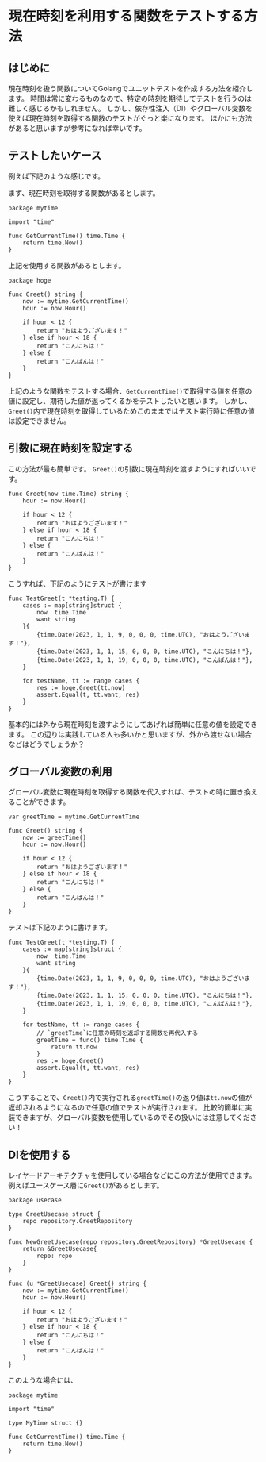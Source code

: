 # 現在時刻を利用する関数をテストする方法

## はじめに
現在時刻を扱う関数についてGolangでユニットテストを作成する方法を紹介します。
時間は常に変わるものなので、特定の時刻を期待してテストを行うのは難しく感じるかもしれません。
しかし、依存性注入（DI）やグローバル変数を使えば現在時刻を取得する関数のテストがぐっと楽になります。
ほかにも方法があると思いますが参考になれば幸いです。

## テストしたいケース
例えば下記のような感じです。

まず、現在時刻を取得する関数があるとします。
```golang
package mytime

import "time"

func GetCurrentTime() time.Time {
    return time.Now()
}
```
上記を使用する関数があるとします。
```golang
package hoge

func Greet() string {
    now := mytime.GetCurrentTime()
    hour := now.Hour()

    if hour < 12 {
        return "おはようございます！"
    } else if hour < 18 {
        return "こんにちは！"
    } else {
        return "こんばんは！"
    }
}
```
上記のような関数をテストする場合、`GetCurrentTime()`で取得する値を任意の値に設定し、期待した値が返ってくるかをテストしたいと思います。
しかし、`Greet()`内で現在時刻を取得しているためこのままではテスト実行時に任意の値は設定できません。

## 引数に現在時刻を設定する
この方法が最も簡単です。
`Greet()`の引数に現在時刻を渡すようにすればいいです。
```golang
func Greet(now time.Time) string {
    hour := now.Hour()

    if hour < 12 {
        return "おはようございます！"
    } else if hour < 18 {
        return "こんにちは！"
    } else {
        return "こんばんは！"
    }
}
```
こうすれば、下記のようにテストが書けます
```golang
func TestGreet(t *testing.T) {
    cases := map[string]struct {
        now  time.Time
        want string
    }{
        {time.Date(2023, 1, 1, 9, 0, 0, 0, time.UTC), "おはようございます！"},
        {time.Date(2023, 1, 1, 15, 0, 0, 0, time.UTC), "こんにちは！"},
        {time.Date(2023, 1, 1, 19, 0, 0, 0, time.UTC), "こんばんは！"},
    }

    for testName, tt := range cases {
        res := hoge.Greet(tt.now)
        assert.Equal(t, tt.want, res)
    }
}
```
基本的には外から現在時刻を渡すようにしてあげれば簡単に任意の値を設定できます。
この辺りは実践している人も多いかと思いますが、外から渡せない場合などはどうでしょうか？

## グローバル変数の利用
グローバル変数に現在時刻を取得する関数を代入すれば、テストの時に置き換えることができます。
```golang
var greetTime = mytime.GetCurrentTime

func Greet() string {
    now := greetTime()
    hour := now.Hour()

    if hour < 12 {
        return "おはようございます！"
    } else if hour < 18 {
        return "こんにちは！"
    } else {
        return "こんばんは！"
    }
}
```
テストは下記のように書けます。
```golang
func TestGreet(t *testing.T) {
    cases := map[string]struct {
        now  time.Time
        want string
    }{
        {time.Date(2023, 1, 1, 9, 0, 0, 0, time.UTC), "おはようございます！"},
        {time.Date(2023, 1, 1, 15, 0, 0, 0, time.UTC), "こんにちは！"},
        {time.Date(2023, 1, 1, 19, 0, 0, 0, time.UTC), "こんばんは！"},
    }

    for testName, tt := range cases {
        // `greetTime`に任意の時刻を返却する関数を再代入する
        greetTime = func() time.Time {
            return tt.now
        }
        res := hoge.Greet()
        assert.Equal(t, tt.want, res)
    }
}
```
こうすることで、`Greet()`内で実行される`greetTime()`の返り値は`tt.now`の値が返却されるようになるので任意の値でテストが実行されます。
比較的簡単に実装できますが、グローバル変数を使用しているのでその扱いには注意してください！

## DIを使用する
レイヤードアーキテクチャを使用している場合などにこの方法が使用できます。  
例えばユースケース層に`Greet()`があるとします。
```golang
package usecase

type GreetUsecase struct {
    repo repository.GreetRepository
}

func NewGreetUsecase(repo repository.GreetRepository) *GreetUsecase {
    return &GreetUsecase{
        repo: repo
    }
}

func (u *GreetUsecase) Greet() string {
    now := mytime.GetCurrentTime()
    hour := now.Hour()

    if hour < 12 {
        return "おはようございます！"
    } else if hour < 18 {
        return "こんにちは！"
    } else {
        return "こんばんは！"
    }
}
```
このような場合には、
```golang
package mytime

import "time"

type MyTime struct {}

func GetCurrentTime() time.Time {
    return time.Now()
}